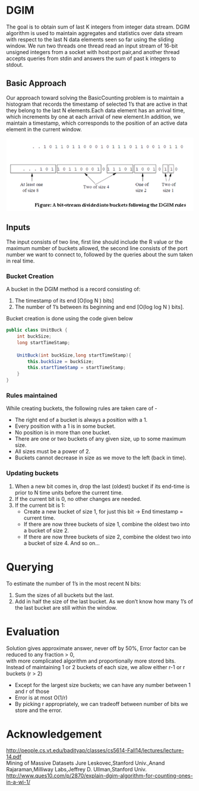 # DGIM
The goal is to obtain sum of last K integers from integer data stream. DGIM algorithm is used to maintain aggregates and statistics over data stream with respect to the last N data elements seen so far using the sliding window. We run two threads one thread
read an input stream of 16-bit unsigned integers from a socket with host:port pair,and another thread accepts queries from stdin and answers the sum of past k integers to stdout.

## Basic Approach 
Our approach toward solving the BasicCounting problem is to maintain a histogram that records the timestamp of selected
1’s that are active in that they belong to the last N elements.Each data element has an arrival time, which increments by
one at each arrival of new element.In addition, we maintain a timestamp, which corresponds to the position of an active data element in the current window.

![alt text](dgim.png "Description goes here")

## Inputs 
The input consists of two line, first line should include the R value or the maximum number of buckets allowed, the second line consists of the port number we want to connect to, followed by the queries about the sum taken in real time.

### Bucket Creation 
A bucket in the DGIM method is a record consisting of:
1. The timestamp of its end [O(log N ) bits]
2. The number of 1’s between its beginning and end [O(log log N ) bits]. 

Bucket creation is done using the code given below 
```java
public class UnitBuck {
    int buckSize;
    long startTimeStamp;

    UnitBuck(int buckSize,long startTimeStamp){
        this.buckSize = buckSize;
        this.startTimeStamp = startTimeStamp;
    }
}
```

### Rules maintained
While creating buckets, the following rules are taken care of - 
* The right end of a bucket is always a position with a 1.
* Every position with a 1 is in some bucket.
* No position is in more than one bucket.
* There are one or two buckets of any given size, up to some maximum size.
* All sizes must be a power of 2.
* Buckets cannot decrease in size as we move to the left (back in time).

### Updating buckets
1. When a new bit comes in, drop the last (oldest) bucket if its end-time is prior to N time units before the current time.
2. If the current bit is 0, no other changes are needed.
3. If the current bit is 1:
   - Create a new bucket of size 1, for just this bit -> End timestamp = current time.
   - If there are now three buckets of size 1, combine the oldest two into a bucket of size 2.
   - If there are now three buckets of size 2, combine the oldest two into a bucket of size 4. And so on…

# Querying 
To estimate the number of 1’s in the most recent N bits:
1. Sum the sizes of all buckets but the last.
2. Add in half the size of the last bucket. As we don’t know how many 1’s of the last bucket are still within the window.

# Evaluation
Solution gives approximate answer, never off by 50%, Error factor can	be reduced to	any	fraction > 0,	
with more complicated	algorithm	and	proportionally more stored bits.
Instead	of	maintaining	1	or 2 buckets of	each size, we allow	either r-1 or	r	buckets (r > 2)	
* Except	for	the	largest	size	buckets; we	can	have any number	between	1	and	r	of those	
* Error	is	at	most	O(1/r)
* By picking r appropriately,	we can tradeoff	between	number of	bits we	store	and	the error.

# Acknowledgement
http://people.cs.vt.edu/badityap/classes/cs5614-Fall14/lectures/lecture-14.pdf                                
Mining of Massive Datasets Jure Leskovec,Stanford Univ.,Anand Rajaraman,Milliway Labs,Jeffrey D. Ullman,Stanford Univ.
http://www.ques10.com/p/2870/explain-dgim-algorithm-for-counting-ones-in-a-wi-1/



